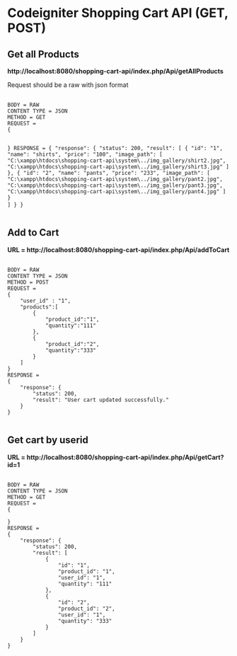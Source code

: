 # Codeigniter Shopping Cart API (GET, POST)

<h2>Get all Products</h2>
<strong>http://localhost:8080/shopping-cart-api/index.php/Api/getAllProducts</strong>
<p>Request should be a raw with json format</p>
<pre>
	<code>
BODY = RAW
CONTENT TYPE = JSON
METHOD = GET
REQUEST =
{
    
}
RESPONSE =
{
    "response": {
        "status": 200,
        "result": [
            {
                "id": "1",
                "name": "shirts",
                "price": "100",
                "image_path": [
                    "C:\\xampp\\htdocs\\shopping-cart-api\\system\\../img_gallery/shirt2.jpg",
                    "C:\\xampp\\htdocs\\shopping-cart-api\\system\\../img_gallery/shirt3.jpg"
                ]
            },
            {
                "id": "2",
                "name": "pants",
                "price": "233",
                "image_path": [
                    "C:\\xampp\\htdocs\\shopping-cart-api\\system\\../img_gallery/pant2.jpg",
                    "C:\\xampp\\htdocs\\shopping-cart-api\\system\\../img_gallery/pant3.jpg",
                    "C:\\xampp\\htdocs\\shopping-cart-api\\system\\../img_gallery/pant4.jpg"
                ]
            }
        ]
    }
}
	</code>
</pre>

<h2>Add to Cart</h2>
<strong>URL = http://localhost:8080/shopping-cart-api/index.php/Api/addToCart</strong>
<pre>
	<code>
BODY = RAW
CONTENT TYPE = JSON
METHOD = POST
REQUEST =
{
    "user_id" : "1",
    "products":[
        {
            "product_id":"1",
            "quantity":"111"
        },
        {
            "product_id":"2",
            "quantity":"333"
        }
    ]
}
RESPONSE =
{
    "response": {
        "status": 200,
        "result": "User cart updated successfully."
    }
}
	</code>
</pre>




<h2>Get cart by userid</h2>
<strong>URL = http://localhost:8080/shopping-cart-api/index.php/Api/getCart?id=1</strong>

<pre>
	<code>
BODY = RAW
CONTENT TYPE = JSON
METHOD = GET
REQUEST = 
{

}
RESPONSE =
{
    "response": {
        "status": 200,
        "result": [
            {
                "id": "1",
                "product_id": "1",
                "user_id": "1",
                "quantity": "111"
            },
            {
                "id": "2",
                "product_id": "2",
                "user_id": "1",
                "quantity": "333"
            }
        ]
    }
}
	</code>
</pre>